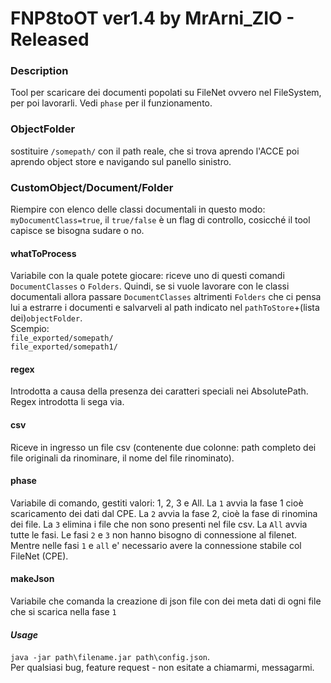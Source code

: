 # FNP8toOT ver1.4 by MrArni_ZIO - Released
### Description
Tool per scaricare dei documenti popolati su FileNet ovvero nel FileSystem, per poi lavorarli. 
Vedi `phase` per il funzionamento.
### ObjectFolder
sostituire `/somepath/` con il path reale, che si trova aprendo l'ACCE poi aprendo object store e navigando sul panello sinistro.
### CustomObject/Document/Folder
Riempire con elenco delle classi documentali in questo modo: `myDocumentClass=true`, il `true/false` è un flag di controllo, 
cosicché il tool capisce se bisogna sudare o no.
#### whatToProcess
Variabile con la quale potete giocare: riceve uno di questi comandi `DocumentClasses` o `Folders`. Quindi, se
si vuole lavorare con le classi documentali allora passare `DocumentClasses` altrimenti `Folders` che ci pensa lui
a estrarre i documenti e salvarveli al path indicato nel `pathToStore`+(lista dei)`objectFolder`.<br>Scempio:<br>
`file_exported/somepath/`<br>`file_exported/somepath1/`
#### regex
Introdotta a causa della presenza dei caratteri speciali nei AbsolutePath. Regex introdotta li sega via.
#### csv
Riceve in ingresso un file csv (contenente due colonne: path completo dei file originali da rinominare, il nome del file rinominato).
#### phase
Variabile di comando, gestiti valori: 1, 2, 3 e All. La `1` avvia la fase 1 cioè scaricamento dei dati dal CPE. 
La `2` avvia la fase 2, cioè la fase di rinomina dei file. La `3` elimina i file che non sono presenti nel file csv.
La `All` avvia tutte le fasi. Le fasi `2` e `3` non hanno bisogno di connessione al filenet. Mentre nelle fasi `1` e `all`
e' necessario avere la connessione stabile col FileNet (CPE).
#### makeJson
Variabile che comanda la creazione di json file con dei meta dati di ogni file che si scarica nella fase `1`
#### _Usage_
`java -jar path\filename.jar path\config.json`.<br>
Per qualsiasi bug, feature request - non esitate a chiamarmi, messagarmi.
